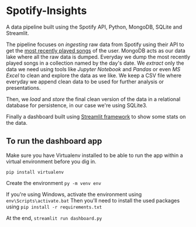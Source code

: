 # Spotify-Insights
A data pipeline built using the Spotify API, Python, MongoDB, SQLite and Streamlit.

The pipeline focuses on *ingesting* raw data from Spotify using their API to get the [most recently played songs](https://developer.spotify.com/documentation/web-api/reference/#endpoint-get-recently-played) of the user. MongoDB acts as our data lake where all the raw data
is dumped. Everyday we dump the most recently played songs in a collection named by the day's date. We *extract* only the data we need using tools like *Jupyter Notebook*
and *Pandas* or even *MS Excel* to clean and explore the data as we like. We keep a CSV file where everyday we append clean data to be used for further analysis or presentations.

Then, we *load* and *store* the final clean version of the data in a relational database for persistence, in our case we're using SQLite3. 

Finally a dashboard built using [Streamlit framework](https://streamlit.io/) to show some stats on the data.

## To run the dashboard app

Make sure you have Virtualenv installed to be able to run the app within a virtual environment before you dig in.

`pip install virtualenv`

Create the environment `py -m venv env`

If you're using Windows, activate the environment using `env\Scripts\activate.bat`
Then you'll need to install the used packages using `pip install -r requirements.txt`

At the end, `streamlit run dashboard.py`
